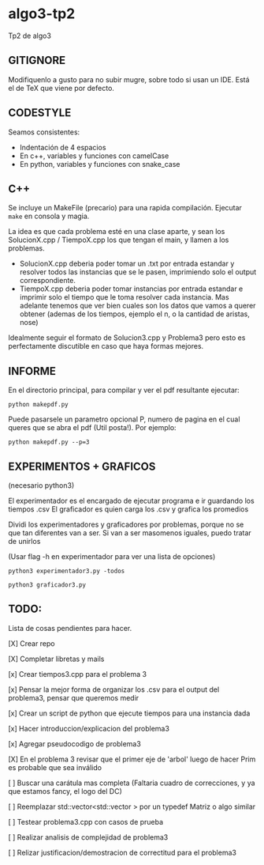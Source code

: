 # algo3-tp2
Tp2 de algo3

## GITIGNORE
Modifiquenlo a gusto para no subir mugre, sobre todo si usan un IDE.
Está el de TeX que viene por defecto.


## CODESTYLE
Seamos consistentes:
- Indentación de 4 espacios
- En c++, variables y funciones con camelCase
- En python, variables y funciones con snake_case


## C++
Se incluye un MakeFile (precario) para una rapida compilación. Ejecutar ```make``` en consola y magia.

La idea es que cada problema esté en una clase aparte, y sean los SolucionX.cpp / TiempoX.cpp los que tengan el main, y llamen a los problemas.
- SolucionX.cpp deberia poder tomar un .txt por entrada estandar y resolver todos las instancias que se le pasen, imprimiendo solo el output correspondiente.
- TiempoX.cpp deberia poder tomar instancias por entrada estandar e imprimir solo el tiempo que le toma resolver cada instancia. Mas adelante tenemos que ver bien cuales son los datos que vamos a querer obtener (ademas de los tiempos, ejemplo el n, o la cantidad de aristas, nose)

Idealmente seguir el formato de Solucion3.cpp y Problema3 pero esto es perfectamente discutible en caso que haya formas mejores.


## INFORME

En el directorio principal, para compilar y ver el pdf resultante ejecutar:
```
python makepdf.py
```
Puede pasarsele un parametro opcional P, numero de pagina en el cual queres que se abra el pdf (Util posta!).
Por ejemplo:

```
python makepdf.py --p=3
```

## EXPERIMENTOS + GRAFICOS

(necesario python3)

El experimentador es el encargado de ejecutar programa e ir guardando los tiempos .csv
El graficador es quien carga los .csv y grafica los promedios

Dividi los experimentadores y graficadores por problemas, porque no se que tan diferentes van a ser.
Si van a ser masomenos iguales, puedo tratar de unirlos

(Usar flag -h en experimentador para ver una lista de opciones)

```
python3 experimentador3.py -todos
```
```
python3 graficador3.py
```


## TODO:
Lista de cosas pendientes para hacer.

[X] Crear repo

[X] Completar libretas y mails

[x] Crear tiempos3.cpp para el problema 3

[x] Pensar la mejor forma de organizar los .csv para el output del problema3, pensar que queremos medir

[x] Crear un script de python que ejecute tiempos para una instancia dada

[x] Hacer introduccion/explicacion del problema3

[x] Agregar pseudocodigo de problema3

[X] En el problema 3 revisar que el primer eje de 'arbol' luego de hacer Prim es probable que sea inválido

[ ] Buscar una carátula mas completa (Faltaria cuadro de correcciones, y ya que estamos fancy, el logo del DC)

[ ] Reemplazar std::vector<std::vector<int> > por un typedef Matriz o algo similar

[ ] Testear problema3.cpp con casos de prueba

[ ] Realizar analisis de complejidad de problema3

[ ] Relizar justificacion/demostracion de correctitud para el problema3
